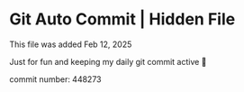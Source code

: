 # Git Auto Commit | Hidden File

This file was added Feb 12, 2025

Just for fun and keeping my daily git commit active 🤪

commit number: 448273
